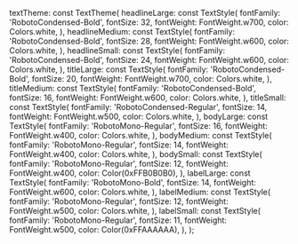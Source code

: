 
textTheme: const TextTheme(
headlineLarge: const TextStyle(
fontFamily: 'RobotoCondensed-Bold',
fontSize: 32,
fontWeight: FontWeight.w700,
color: Colors.white,
),
headlineMedium: const TextStyle(
fontFamily: 'RobotoCondensed-Bold',
fontSize: 28,
fontWeight: FontWeight.w600,
color: Colors.white,
),
headlineSmall: const TextStyle(
fontFamily: 'RobotoCondensed-Bold',
fontSize: 24,
fontWeight: FontWeight.w600,
color: Colors.white,
),
titleLarge: const TextStyle(
fontFamily: 'RobotoCondensed-Bold',
fontSize: 20,
fontWeight: FontWeight.w700,
color: Colors.white,
),
titleMedium: const TextStyle(
fontFamily: 'RobotoCondensed-Bold',
fontSize: 16,
fontWeight: FontWeight.w600,
color: Colors.white,
),
titleSmall: const TextStyle(
fontFamily: 'RobotoCondensed-Regular',
fontSize: 14,
fontWeight: FontWeight.w500,
color: Colors.white,
),
bodyLarge: const TextStyle(
fontFamily: 'RobotoMono-Regular',
fontSize: 16,
fontWeight: FontWeight.w400,
color: Colors.white,
),
bodyMedium: const TextStyle(
fontFamily: 'RobotoMono-Regular',
fontSize: 14,
fontWeight: FontWeight.w400,
color: Colors.white,
),
bodySmall: const TextStyle(
fontFamily: 'RobotoMono-Regular',
fontSize: 12,
fontWeight: FontWeight.w400,
color: Color(0xFFB0B0B0),
),
labelLarge: const TextStyle(
fontFamily: 'RobotoMono-Bold',
fontSize: 14,
fontWeight: FontWeight.w600,
color: Colors.white,
),
labelMedium: const TextStyle(
fontFamily: 'RobotoMono-Regular',
fontSize: 12,
fontWeight: FontWeight.w500,
color: Colors.white,
),
labelSmall: const TextStyle(
fontFamily: 'RobotoMono-Regular',
fontSize: 11,
fontWeight: FontWeight.w500,
color: Color(0xFFAAAAAA),
),
);